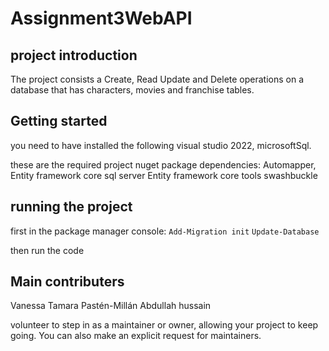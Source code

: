 # Assignment3WebAPI

## project introduction
The project consists a Create, Read Update and Delete operations on a database that has characters, movies and franchise tables.

## Getting started
you need to have installed the following 
visual studio 2022,
microsoftSql.

these are the required project nuget package dependencies:
 Automapper,
 Entity framework core sql server
 Entity framework core tools
 swashbuckle

 ## running the project
 first in the package manager console:
 `Add-Migration init`
 `Update-Database`

 then run the code 


## Main contributers
Vanessa Tamara Pastén-Millán
Abdullah hussain



volunteer to step in as a maintainer or owner, allowing your project to keep going. You can also make an explicit request for maintainers.
